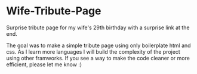# Wife-Tribute-Page
Surprise tribute page for my wife's 29th birthday with a surprise link at the end.

The goal was to make a simple tribute page using only boilerplate html and css. As I learn more languages I will build the complexity of the project using other framworks.
If you see a way to make the code cleaner or more efficient, please let me know :)
